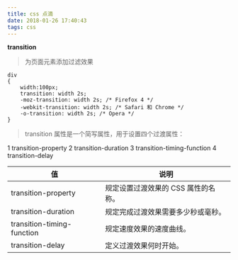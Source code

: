 ```yaml
---
title: css 点滴
date: 2018-01-26 17:40:43
tags: css
---
```

**transition**

> 为页面元素添加过滤效果

~~~
div
{
	width:100px;
	transition: width 2s;
	-moz-transition: width 2s; /* Firefox 4 */
	-webkit-transition: width 2s; /* Safari 和 Chrome */
	-o-transition: width 2s; /* Opera */
}
~~~

> transition 属性是一个简写属性，用于设置四个过渡属性：

1 transition-property
2 transition-duration
3 transition-timing-function
4 transition-delay

|值|说明|
|----|----|
|transition-property|规定设置过渡效果的 CSS 属性的名称。|
|transition-duration|规定完成过渡效果需要多少秒或毫秒。|
|transition-timing-function|规定速度效果的速度曲线。|
|transition-delay|定义过渡效果何时开始。|